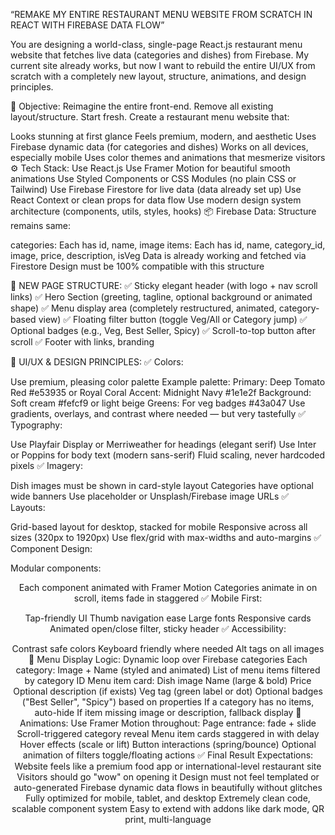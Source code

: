 “REMAKE MY ENTIRE RESTAURANT MENU WEBSITE FROM SCRATCH IN REACT WITH FIREBASE DATA FLOW”

You are designing a world-class, single-page React.js restaurant menu website that fetches live data (categories and dishes) from Firebase. My current site already works, but now I want to rebuild the entire UI/UX from scratch with a completely new layout, structure, animations, and design principles.

🎯 Objective:
Reimagine the entire front-end. Remove all existing layout/structure. Start fresh.
Create a restaurant menu website that:

Looks stunning at first glance
Feels premium, modern, and aesthetic
Uses Firebase dynamic data (for categories and dishes)
Works on all devices, especially mobile
Uses color themes and animations that mesmerize visitors
⚙️ Tech Stack:
Use React.js
Use Framer Motion for beautiful smooth animations
Use Styled Components or CSS Modules (no plain CSS or Tailwind)
Use Firebase Firestore for live data (data already set up)
Use React Context or clean props for data flow
Use modern design system architecture (components, utils, styles, hooks)
📦 Firebase Data:
Structure remains same:

categories: Each has id, name, image
items: Each has id, name, category_id, image, price, description, isVeg
Data is already working and fetched via Firestore
Design must be 100% compatible with this structure

🧱 NEW PAGE STRUCTURE:
✅ Sticky elegant header (with logo + nav scroll links)
✅ Hero Section (greeting, tagline, optional background or animated shape)
✅ Menu display area (completely restructured, animated, category-based view)
✅ Floating filter button (toggle Veg/All or Category jump)
✅ Optional badges (e.g., Veg, Best Seller, Spicy)
✅ Scroll-to-top button after scroll
✅ Footer with links, branding

🎨 UI/UX & DESIGN PRINCIPLES:
✅ Colors:

Use premium, pleasing color palette
Example palette:
Primary: Deep Tomato Red #e53935 or Royal Coral
Accent: Midnight Navy #1e1e2f
Background: Soft cream #fefcf9 or light beige
Greens: For veg badges #43a047
Use gradients, overlays, and contrast where needed — but very tastefully
✅ Typography:

Use Playfair Display or Merriweather for headings (elegant serif)
Use Inter or Poppins for body text (modern sans-serif)
Fluid scaling, never hardcoded pixels
✅ Imagery:

Dish images must be shown in card-style layout
Categories have optional wide banners
Use placeholder or Unsplash/Firebase image URLs
✅ Layouts:

Grid-based layout for desktop, stacked for mobile
Responsive across all sizes (320px to 1920px)
Use flex/grid with max-widths and auto-margins
✅ Component Design:

Modular components:

<Header />
<HeroSection />
<MenuCategory />
<MenuItemCard />
<Footer />
Each component animated with Framer Motion
Categories animate in on scroll, items fade in staggered
✅ Mobile First:

Tap-friendly UI
Thumb navigation ease
Large fonts
Responsive cards
Animated open/close filter, sticky header
✅ Accessibility:

Contrast safe colors
Keyboard friendly where needed
Alt tags on all images
🧩 Menu Display Logic:
Dynamic loop over Firebase categories
Each category:
Image + Name (styled and animated)
List of menu items filtered by category ID
Menu item card:
Dish image
Name (large & bold)
Price
Optional description (if exists)
Veg tag (green label or dot)
Optional badges ("Best Seller", "Spicy") based on properties
If a category has no items, auto-hide
If item missing image or description, fallback display
💫 Animations:
Use Framer Motion throughout:
Page entrance: fade + slide
Scroll-triggered category reveal
Menu item cards staggered in with delay
Hover effects (scale or lift)
Button interactions (spring/bounce)
Optional animation of filters toggle/floating actions
✅ Final Result Expectations:
Website feels like a premium food app or international-level restaurant site
Visitors should go "wow" on opening it
Design must not feel templated or auto-generated
Firebase dynamic data flows in beautifully without glitches
Fully optimized for mobile, tablet, and desktop
Extremely clean code, scalable component system
Easy to extend with addons like dark mode, QR print, multi-language
